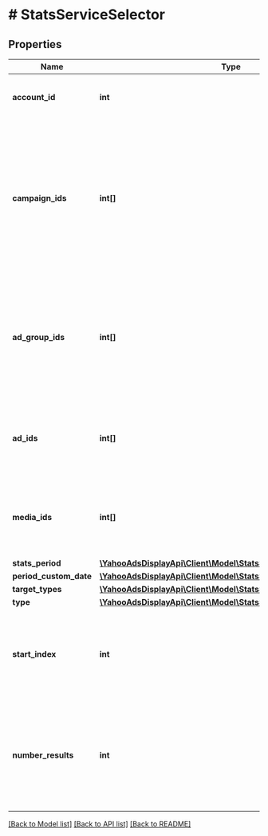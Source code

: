 # # StatsServiceSelector

## Properties

Name | Type | Description | Notes
------------ | ------------- | ------------- | -------------
**account_id** | **int** | &lt;div lang&#x3D;\&quot;ja\&quot;&gt;アカウントID&lt;/div&gt; &lt;div lang&#x3D;\&quot;en\&quot;&gt;Account ID.&lt;/div&gt; |
**campaign_ids** | **int[]** | &lt;div lang&#x3D;\&quot;ja\&quot;&gt; キャンペーンID&lt;br&gt; typeで「CAMPAIGN」または「ADGROUP」または「AD」または「TARGET」を指定した場合のみ有効です。 &lt;/div&gt; &lt;div lang&#x3D;\&quot;en\&quot;&gt; Campaign ID.&lt;br&gt; Available only when &amp;#34;CAMPAIGN&amp;#34; or &amp;#34;ADGROUP&amp;#34; or &amp;#34;AD&amp;#34; or &amp;#34;TARGET&amp;#34; is specified for type. &lt;/div&gt; | [optional]
**ad_group_ids** | **int[]** | &lt;div lang&#x3D;\&quot;ja\&quot;&gt; 広告グループID&lt;br&gt; typeで「ADGROUP」または「AD」または「TARGET」を指定した場合のみ有効です。 &lt;/div&gt; &lt;div lang&#x3D;\&quot;en\&quot;&gt; Ad group ID.&lt;br&gt; Available only when &amp;#34;ADGROUP&amp;#34; or &amp;#34;AD&amp;#34; or &amp;#34;TARGET&amp;#34; is specified for type. &lt;/div&gt; | [optional]
**ad_ids** | **int[]** | &lt;div lang&#x3D;\&quot;ja\&quot;&gt; 広告ID&lt;br&gt; typeで「AD」を指定した場合のみ有効です。 &lt;/div&gt; &lt;div lang&#x3D;\&quot;en\&quot;&gt; Ad ID.&lt;br&gt; Available only when &amp;#34;AD&amp;#34; is specified for type. &lt;/div&gt; | [optional]
**media_ids** | **int[]** | &lt;div lang&#x3D;\&quot;ja\&quot;&gt; 画像ID&lt;br&gt; typeで「MEDIA」を指定した場合のみ有効です。 &lt;/div&gt; &lt;div lang&#x3D;\&quot;en\&quot;&gt; Media ID.&lt;br&gt; Available only when &amp;#34;MEDIA&amp;#34; is specified for type. &lt;/div&gt; | [optional]
**stats_period** | [**\YahooAdsDisplayApi\Client\Model\StatsServiceStatsPeriod**](StatsServiceStatsPeriod.md) |  | [optional]
**period_custom_date** | [**\YahooAdsDisplayApi\Client\Model\StatsServicePeriodCustomDate**](StatsServicePeriodCustomDate.md) |  | [optional]
**target_types** | [**\YahooAdsDisplayApi\Client\Model\StatsServiceTargetType[]**](StatsServiceTargetType.md) |  | [optional]
**type** | [**\YahooAdsDisplayApi\Client\Model\StatsServiceType**](StatsServiceType.md) |  | [optional]
**start_index** | **int** | &lt;div lang&#x3D;\&quot;ja\&quot;&gt;ページの先頭のインデックスです。このフィールドは、1以上を指定する必要があります。&lt;/div&gt; &lt;div lang&#x3D;\&quot;en\&quot;&gt;Index of the first result to return in this page. This field must be greater than or equal to 1.&lt;/div&gt; | [optional] [default to 1]
**number_results** | **int** | &lt;div lang&#x3D;\&quot;ja\&quot;&gt;ページの最大件数です。このフィールドは、1以上を指定する必要があります。&lt;/div&gt; &lt;div lang&#x3D;\&quot;en\&quot;&gt;Maximum number of results to return in this page. This field must be greater than or equal to 1. Also see Entity Limits per operation.&lt;/div&gt; | [optional] [default to 500]

[[Back to Model list]](../../README.md#models) [[Back to API list]](../../README.md#endpoints) [[Back to README]](../../README.md)
